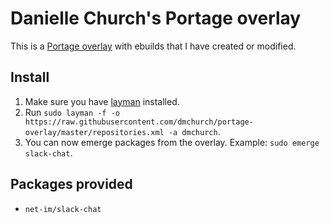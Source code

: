# Danielle Church's Portage overlay

This is a [Portage overlay][overlay] with ebuilds that I have created
or modified.


## Install

1. Make sure you have [layman][layman] installed.
2. Run `sudo layman -f -o https://raw.githubusercontent.com/dmchurch/portage-overlay/master/repositories.xml -a dmchurch`.
3. You can now emerge packages from the overlay. Example: `sudo emerge slack-chat`.

## Packages provided

* `net-im/slack-chat`

[overlay]: https://wiki.gentoo.org/wiki/Overlay
[layman]: http://wiki.gentoo.org/wiki/Layman
